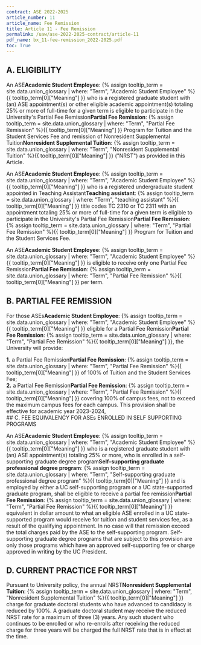 ```yaml
---
contract: ASE 2022-2025
article_number: 11
article_name: Fee Remission 
title: Article 11 - Fee Remission 
permalink: /uaw/ase-2022-2025-contract/article-11
pdf_name: bx_11-fee-remission_2022-2025.pdf
toc: True
---
```



## A. ELIGIBILITY

An <span class="tooltip">ASE<span class="tooltip-text"><b>Academic Student Employee</b>: {% assign tooltip_term = site.data.union_glossary | where: "Term", "Academic Student Employee" %}{{ tooltip_term[0]["Meaning"] }}</span></span> who is a registered graduate student with (an) ASE appointment(s) or other eligible academic appointment(s) totaling 25% or more of full-time for a given term is eligible to participate in the University's <span class="tooltip">Partial Fee Remission<span class="tooltip-text"><b>Partial Fee Remission</b>: {% assign tooltip_term = site.data.union_glossary | where: "Term", "Partial Fee Remission" %}{{ tooltip_term[0]["Meaning"] }}</span></span> Program for Tuition and the Student Services Fee and remission of <span class="tooltip">Nonresident Supplemental Tuition<span class="tooltip-text"><b>Nonresident Supplemental Tuition</b>: {% assign tooltip_term = site.data.union_glossary | where: "Term", "Nonresident Supplemental Tuition" %}{{ tooltip_term[0]["Meaning"] }}</span></span> ("NRST") as provided in this Article.

An <span class="tooltip">ASE<span class="tooltip-text"><b>Academic Student Employee</b>: {% assign tooltip_term = site.data.union_glossary | where: "Term", "Academic Student Employee" %}{{ tooltip_term[0]["Meaning"] }}</span></span> who is a registered undergraduate student appointed in <span class="tooltip">Teaching Assistant<span class="tooltip-text"><b>Teaching assistant</b>: {% assign tooltip_term = site.data.union_glossary | where: "Term", "teaching assistant" %}{{ tooltip_term[0]["Meaning"] }}</span></span> title codes TC 2310 or TC 2311 with an appointment totaling 25% or more of full-time for a given term is eligible to participate in the University's <span class="tooltip">Partial Fee Remission<span class="tooltip-text"><b>Partial Fee Remission</b>: {% assign tooltip_term = site.data.union_glossary | where: "Term", "Partial Fee Remission" %}{{ tooltip_term[0]["Meaning"] }}</span></span> Program for Tuition and the Student Services Fee.

An <span class="tooltip">ASE<span class="tooltip-text"><b>Academic Student Employee</b>: {% assign tooltip_term = site.data.union_glossary | where: "Term", "Academic Student Employee" %}{{ tooltip_term[0]["Meaning"] }}</span></span> is eligible to receive only one <span class="tooltip">Partial Fee Remission<span class="tooltip-text"><b>Partial Fee Remission</b>: {% assign tooltip_term = site.data.union_glossary | where: "Term", "Partial Fee Remission" %}{{ tooltip_term[0]["Meaning"] }}</span></span> per term.
## B. PARTIAL FEE REMISSION

For those <span class="tooltip">ASEs<span class="tooltip-text"><b>Academic Student Employee</b>: {% assign tooltip_term = site.data.union_glossary | where: "Term", "Academic Student Employee" %}{{ tooltip_term[0]["Meaning"] }}</span></span> eligible for a <span class="tooltip">Partial Fee Remission<span class="tooltip-text"><b>Partial Fee Remission</b>: {% assign tooltip_term = site.data.union_glossary | where: "Term", "Partial Fee Remission" %}{{ tooltip_term[0]["Meaning"] }}</span></span>, the University will provide:

<div class="lvl2"><b>1.</b> a <span class="tooltip">Partial Fee Remission<span class="tooltip-text"><b>Partial Fee Remission</b>: {% assign tooltip_term = site.data.union_glossary | where: "Term", "Partial Fee Remission" %}{{ tooltip_term[0]["Meaning"] }}</span></span> of 100% of Tuition and the Student Services Fee;</div>
<div class="lvl2"><b>2.</b> a <span class="tooltip">Partial Fee Remission<span class="tooltip-text"><b>Partial Fee Remission</b>: {% assign tooltip_term = site.data.union_glossary | where: "Term", "Partial Fee Remission" %}{{ tooltip_term[0]["Meaning"] }}</span></span> covering 100% of campus fees, not to exceed the maximum campus fees for each campus. This provision shall be effective for academic year 2023-2024,
</div>
## C. FEE EQUIVALENCY FOR ASEs ENROLLED IN SELF SUPPORTING PROGRAMS

An <span class="tooltip">ASE<span class="tooltip-text"><b>Academic Student Employee</b>: {% assign tooltip_term = site.data.union_glossary | where: "Term", "Academic Student Employee" %}{{ tooltip_term[0]["Meaning"] }}</span></span> who is a registered graduate student with (an) ASE appointment(s) totaling 25% or more, who is enrolled in a <span class="tooltip">self-supporting graduate degree program<span class="tooltip-text"><b>Self-supporting graduate professional degree program</b>: {% assign tooltip_term = site.data.union_glossary | where: "Term", "Self-supporting graduate professional degree program" %}{{ tooltip_term[0]["Meaning"] }}</span></span> and is employed by either a UC self-supporting program or a UC state-supported graduate program, shall be eligible to receive a <span class="tooltip">partial fee remission<span class="tooltip-text"><b>Partial Fee Remission</b>: {% assign tooltip_term = site.data.union_glossary | where: "Term", "Partial Fee Remission" %}{{ tooltip_term[0]["Meaning"] }}</span></span> equivalent in dollar amount to what an eligible ASE enrolled in a UC state-supported program would receive for tuition and student services fee, as a result of the qualifying appointment. In no case will that remission exceed the total charges paid by the ASE to the self-supporting program. Self-supporting graduate degree programs that are subject to this provision are only those programs which have an approved self-supporting fee or charge approved in writing by the UC President.

## D. CURRENT PRACTICE FOR NRST

Pursuant to University policy, the annual <span class="tooltip">NRST<span class="tooltip-text"><b>Nonresident Supplemental Tuition</b>: {% assign tooltip_term = site.data.union_glossary | where: "Term", "Nonresident Supplemental Tuition" %}{{ tooltip_term[0]["Meaning"] }}</span></span> charge for graduate doctoral students who have advanced to candidacy is reduced by 100%. A graduate doctoral student may receive the reduced NRST rate for a maximum of three (3) years. Any such student who continues to be enrolled or who re-enrolls after receiving the reduced charge for three years will be charged the full NRST rate that is in effect at the time.

